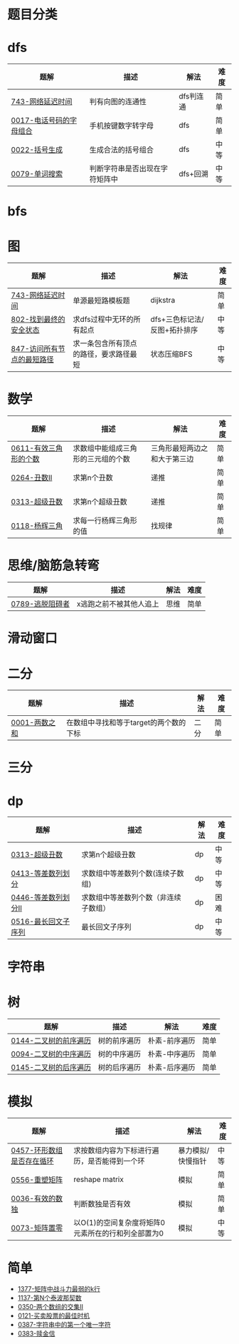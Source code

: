 # 题目分类

# dfs
|题解|描述|解法|难度|
|--|--|--|--|  
[743-网络延迟时间](./0743(网络延迟时间).md)|判有向图的连通性|dfs判连通|简单
[0017-电话号码的字母组合](./0017(电话号码的字母组合).md)|手机按键数字转字母|dfs|简单
[0022-括号生成](./0022(括号生成).md)|生成合法的括号组合|dfs|中等
[0079-单词搜索](./0079(单词搜索).md)|判断字符串是否出现在字符矩阵中|dfs+回溯|中等



# bfs

# 图
|题解|描述|解法|难度|
|--|--|--|--|
[743-网络延迟时间](./0743(网络延迟时间).md)|单源最短路模板题|dijkstra|简单
[802-找到最终的安全状态](./0802(找到最终的安全状态).md)|求dfs过程中无环的所有起点|dfs+三色标记法/反图+拓扑排序|中等
[847-访问所有节点的最短路径](./0847(访问所有节点的最短路径).md)|求一条包含所有顶点的路径，要求路径最短|状态压缩BFS|中等

# 数学
|题解|描述|解法|难度|
|--|--|--|--|
[0611-有效三角形的个数](./0611(有效三角形的个数).md)|求数组中能组成三角形的三元组的个数|三角形最短两边之和大于第三边|简单
[0264-丑数II](./0264(丑数%20II).md)|求第n个丑数|递推|简单
[0313-超级丑数](./0313(超级丑数).md)|求第n个超级丑数|递推|简单
[0118-杨辉三角](./0118(杨辉三角).md)|求每一行杨辉三角形的值|找规律|简单



# 思维/脑筋急转弯
|题解|描述|解法|难度|
|--|--|--|--|
[0789-逃脱阻碍者](./0789(逃脱阻碍者).md)|x逃跑之前不被其他人追上|思维|简单



# 滑动窗口

# 二分
|题解|描述|解法|难度|
|--|--|--|--|
[0001-两数之和](./0001(两数之和).md)|在数组中寻找和等于target的两个数的下标|二分|简单


# 三分

# dp
|题解|描述|解法|难度|
|--|--|--|--|
[0313-超级丑数](./0313(超级丑数).md)|求第n个超级丑数|dp|中等
[0413-等差数列划分](./0413(等差数列划分).md)|求数组中等差数列个数(连续子数组)|dp|中等
[0446-等差数列划分II](./0446(等差数列划分%20II%20-%20子序列).md)|求数组中等差数列个数（非连续子数组）|dp|困难
[0516-最长回文子序列](./0516(最长回文子序列).md)|最长回文子序列|dp|中等

# 字符串

# 树
|题解|描述|解法|难度|
|--|--|--|--|
|[0144-二叉树的前序遍历](./0144(二叉树的前序遍历).md)|树的前序遍历|朴素-前序遍历|简单|
|[0094-二叉树的中序遍历](./0094(二叉树的中序遍历).md)|树的中序遍历|朴素-中序遍历|简单|
|[0145-二叉树的后序遍历](./0145(二叉树的后序遍历).md)|树的后序遍历|朴素-后序遍历|简单|



# 模拟
|题解|描述|解法|难度|
|--|--|--|--| 
[0457-环形数组是否存在循环](./0457(环形数组是否存在循环).md)|求按数组内容为下标进行遍历，是否能得到一个环|暴力模拟/快慢指针|中等
[0556-重塑矩阵](./0556(重塑矩阵).md)|reshape matrix|模拟|简单
[0036-有效的数独](./0036(有效的数独).md)|判断数独是否有效|模拟|简单
[0073-矩阵置零](./0073(矩阵置零).md)|以O(1)的空间复杂度将矩阵0元素所在的行和列全部置为0|模拟|中等





# 简单
- [1377-矩阵中战斗力最弱的k行](./1337(矩阵中战斗力最弱的%20K%20行).cpp)
- [1137-第N个泰波那契数](./1137(第%20N%20个泰波那契数).md)
- [0350-两个数组的交集II](./0350(两个数组的交集%20II).md)
- [0121-买卖股票的最佳时机](./0121(买卖股票的最佳时机).md)
- [0387-字符串中的第一个唯一字符](./0387(字符串中的第一个唯一字符).md)
- [0383-赎金信](./0383(赎金信).md)

